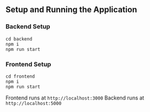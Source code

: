 ## Setup and Running the Application

### Backend Setup

```
cd backend
npm i
npm run start
```

### Frontend Setup

```
cd frontend
npm i
npm run start
```

Frontend runs at `http://localhost:3000`
Backend runs at `http://localhost:5000`
